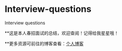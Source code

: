 # Interview-questions

Interview questions

**这是本人春招面试的总结，欢迎查阅！记得给我星星哦！


**更多资源可前往的博客查看：[个人博客](http://blog.csdn.net/sinat_35512245)
